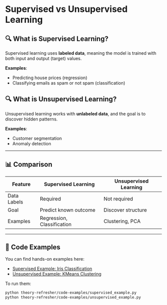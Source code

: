 # Supervised vs Unsupervised Learning

## 🔍 What is Supervised Learning?

Supervised learning uses **labeled data**, meaning the model is trained with both input and output (target) values.

**Examples**:
- Predicting house prices (regression)
- Classifying emails as spam or not spam (classification)

## 🔍 What is Unsupervised Learning?

Unsupervised learning works with **unlabeled data**, and the goal is to discover hidden patterns.

**Examples**:
- Customer segmentation
- Anomaly detection

---

## 📊 Comparison

| Feature         | Supervised Learning          | Unsupervised Learning         |
|-----------------|------------------------------|-------------------------------|
| Data Labels     | Required                     | Not required                  |
| Goal            | Predict known outcome        | Discover structure            |
| Examples        | Regression, Classification   | Clustering, PCA               |

---

## 🧪 Code Examples

You can find hands-on examples here:

- [Supervised Example: Iris Classification](./code-examples/supervised_example.py)
- [Unsupervised Example: KMeans Clustering](./code-examples/unsupervised_example.py)

To run them:

```bash
python theory-refresher/code-examples/supervised_example.py
python theory-refresher/code-examples/unsupervised_example.py
